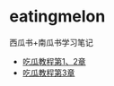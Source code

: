 # eatingmelon
西瓜书+南瓜书学习笔记

- [吃瓜教程第1、2章](https://github.com/Edwlr/eatingmelon/issues/1)
- [吃瓜教程第3章](https://github.com/Edwlr/eatingmelon/issues/2)

